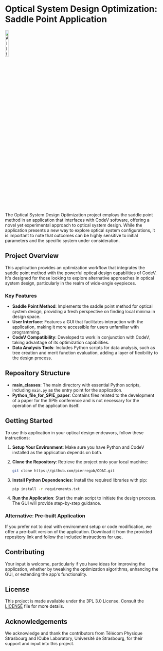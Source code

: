 # Optical System Design Optimization: Saddle Point Application
<img
  src="logo_final.png"
  alt="Alt text"
  title="Optional title"
  style="display: inline-block; margin: 0 auto; width: 15%;">


The Optical System Design Optimization project employs the saddle point method in an application that interfaces with CodeV software, offering a novel yet experimental approach to optical system design. While the application presents a new way to explore optical system configurations, it is important to note that outcomes can be highly sensitive to initial parameters and the specific system under consideration.

## Project Overview

This application provides an optimization workflow that integrates the saddle point method with the powerful optical design capabilities of CodeV. It's designed for those looking to explore alternative approaches in optical system design, particularly in the realm of wide-angle eyepieces.

### Key Features

- **Saddle Point Method**: Implements the saddle point method for optical system design, providing a fresh perspective on finding local minima in design space.
- **User Interface**: Features a GUI that facilitates interaction with the application, making it more accessible for users unfamiliar with programming.
- **CodeV Compatibility**: Developed to work in conjunction with CodeV, taking advantage of its optimization capabilities.
- **Data Analysis Tools**: Includes Python scripts for data analysis, such as tree creation and merit function evaluation, adding a layer of flexibility to the design process.

## Repository Structure

- **main_classes**: The main directory with essential Python scripts, including `main.py` as the entry point for the application.
- **Python_file_for_SPIE_paper**: Contains files related to the development of a paper for the SPIE conference and is not necessary for the operation of the application itself.

## Getting Started

To use this application in your optical design endeavors, follow these instructions:

1. **Setup Your Environment**:
   Make sure you have Python and CodeV installed as the application depends on both.

2. **Clone the Repository**:
   Retrieve the project onto your local machine:
   ```sh
   git clone https://github.com/pierregab/ODAI.git
   ```

3. **Install Python Dependencies**:
   Install the required libraries with pip:
   ```sh
   pip install -r requirements.txt
   ```

4. **Run the Application**:
   Start the main script to initiate the design process. The GUI will provide step-by-step guidance.

### Alternative: Pre-built Application

If you prefer not to deal with environment setup or code modification, we offer a pre-built version of the application. Download it from the provided repository link and follow the included instructions for use.

## Contributing

Your input is welcome, particularly if you have ideas for improving the application, whether by tweaking the optimization algorithms, enhancing the GUI, or extending the app's functionality.

## License

This project is made available under the 3PL 3.0 License. Consult the [LICENSE](LICENSE) file for more details.

## Acknowledgements

We acknowledge and thank the contributors from Télécom Physique Strasbourg and ICube Laboratory, Université de Strasbourg, for their support and input into this project.
